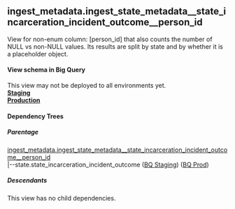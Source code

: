 ## ingest_metadata.ingest_state_metadata__state_incarceration_incident_outcome__person_id
View for non-enum column: [person_id]
 that also counts the number of NULL vs non-NULL values. Its results are split by state
 and by whether it is a placeholder object.

#### View schema in Big Query
This view may not be deployed to all environments yet.<br/>
[**Staging**](https://console.cloud.google.com/bigquery?pli=1&p=recidiviz-staging&page=table&project=recidiviz-staging&d=ingest_metadata&t=ingest_state_metadata__state_incarceration_incident_outcome__person_id)
<br/>
[**Production**](https://console.cloud.google.com/bigquery?pli=1&p=recidiviz-123&page=table&project=recidiviz-123&d=ingest_metadata&t=ingest_state_metadata__state_incarceration_incident_outcome__person_id)
<br/>

#### Dependency Trees

##### Parentage
[ingest_metadata.ingest_state_metadata\__state_incarceration_incident_outcome\__person_id](../ingest_metadata/ingest_state_metadata__state_incarceration_incident_outcome__person_id.md) <br/>
|--state.state_incarceration_incident_outcome ([BQ Staging](https://console.cloud.google.com/bigquery?pli=1&p=recidiviz-staging&page=table&project=recidiviz-staging&d=state&t=state_incarceration_incident_outcome)) ([BQ Prod](https://console.cloud.google.com/bigquery?pli=1&p=recidiviz-123&page=table&project=recidiviz-123&d=state&t=state_incarceration_incident_outcome)) <br/>


##### Descendants
This view has no child dependencies.
